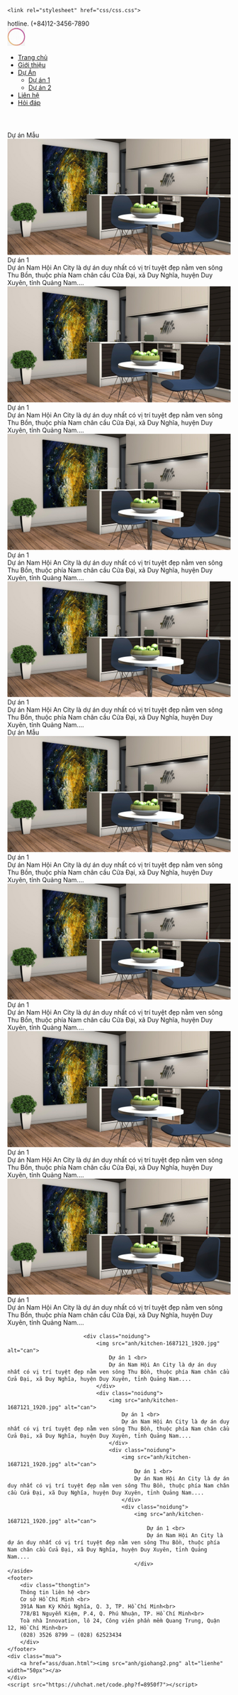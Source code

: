 
<html lang="en">
<head>
    <meta charset="UTF-8">

    <link rel="stylesheet" href="css/css.css">
</head>
<body>
    <div class="hotline">
        <div class="hline">hotline. (+84)12-3456-7890</div> 
    </div>
    <nav class="menu">
        <div class="logo"><a href="assignment.html"><img src="anh/hinhtron.jpg" alt="logo" width="40px"></a></div>
        <ul>
            <li><a href="assignment.html">Trang chủ</a></li>
            <li><a href="ass/banthan.html" >Giới thiệu</a></li>
            <li><a href="ass/duan.html">Dự Án</a>
                <ul>
                    <li><a href="ass/duan1.html" >Dự án 1</a></li>
                    <li><a href="ass/duan2.html" >Dự án 2</a></li>
                </ul>
             </li> 
            <li><a href="ass/lienhe.html">Liên hệ</a></li>
            <li><a href="ass/hoidap.html">Hỏi đáp</a></li>
        </ul>
    </nav>
    <header></header>
    <article>
            <div class="duan1">
            <div class="caption"> Dự án Mẫu </div> 
            <div class="noidung">
                <img src="anh/kitchen-1687121_1920.jpg" alt="can">
                    Dự án 1 <br>
                    Dự án Nam Hội An City là dự án duy nhất có vị trí tuyệt đẹp nằm ven sông Thu Bồn, thuộc phía Nam chân cầu Cửa Đại, xã Duy Nghĩa, huyện Duy Xuyên, tỉnh Quảng Nam....
                </div>
                <div class="noidung">
                    <img src="anh/kitchen-1687121_1920.jpg" alt="can">
                        Dự án 1 <br>
                        Dự án Nam Hội An City là dự án duy nhất có vị trí tuyệt đẹp nằm ven sông Thu Bồn, thuộc phía Nam chân cầu Cửa Đại, xã Duy Nghĩa, huyện Duy Xuyên, tỉnh Quảng Nam....
                    </div>
                    <div class="noidung">
                        <img src="anh/kitchen-1687121_1920.jpg" alt="can">
                            Dự án 1 <br>
                            Dự án Nam Hội An City là dự án duy nhất có vị trí tuyệt đẹp nằm ven sông Thu Bồn, thuộc phía Nam chân cầu Cửa Đại, xã Duy Nghĩa, huyện Duy Xuyên, tỉnh Quảng Nam....
                        </div>
                        <div class="noidung">
                            <img src="anh/kitchen-1687121_1920.jpg" alt="can">
                                Dự án 1 <br>
                                Dự án Nam Hội An City là dự án duy nhất có vị trí tuyệt đẹp nằm ven sông Thu Bồn, thuộc phía Nam chân cầu Cửa Đại, xã Duy Nghĩa, huyện Duy Xuyên, tỉnh Quảng Nam....
                            </div>
            </div>
    </article>
    <aside>
            <div class="caption"> Dự án Mẫu  </div> 
            <div class="noidung">
                <img src="anh/kitchen-1687121_1920.jpg" alt="can">
                    Dự án 1 <br>
                    Dự án Nam Hội An City là dự án duy nhất có vị trí tuyệt đẹp nằm ven sông Thu Bồn, thuộc phía Nam chân cầu Cửa Đại, xã Duy Nghĩa, huyện Duy Xuyên, tỉnh Quảng Nam....
                </div>
                <div class="noidung">
                    <img src="anh/kitchen-1687121_1920.jpg" alt="can">
                        Dự án 1 <br>
                        Dự án Nam Hội An City là dự án duy nhất có vị trí tuyệt đẹp nằm ven sông Thu Bồn, thuộc phía Nam chân cầu Cửa Đại, xã Duy Nghĩa, huyện Duy Xuyên, tỉnh Quảng Nam....
                    </div>
                    <div class="noidung">
                        <img src="anh/kitchen-1687121_1920.jpg" alt="can">
                            Dự án 1 <br>
                            Dự án Nam Hội An City là dự án duy nhất có vị trí tuyệt đẹp nằm ven sông Thu Bồn, thuộc phía Nam chân cầu Cửa Đại, xã Duy Nghĩa, huyện Duy Xuyên, tỉnh Quảng Nam....
                        </div>
                        <div class="noidung">
                            <img src="anh/kitchen-1687121_1920.jpg" alt="can">
                                Dự án 1 <br>
                                Dự án Nam Hội An City là dự án duy nhất có vị trí tuyệt đẹp nằm ven sông Thu Bồn, thuộc phía Nam chân cầu Cửa Đại, xã Duy Nghĩa, huyện Duy Xuyên, tỉnh Quảng Nam....
                            </div>
          
                            <div class="noidung">
                                <img src="anh/kitchen-1687121_1920.jpg" alt="can">
                                    Dự án 1 <br>
                                    Dự án Nam Hội An City là dự án duy nhất có vị trí tuyệt đẹp nằm ven sông Thu Bồn, thuộc phía Nam chân cầu Cửa Đại, xã Duy Nghĩa, huyện Duy Xuyên, tỉnh Quảng Nam....
                                </div>
                                <div class="noidung">
                                    <img src="anh/kitchen-1687121_1920.jpg" alt="can">
                                        Dự án 1 <br>
                                        Dự án Nam Hội An City là dự án duy nhất có vị trí tuyệt đẹp nằm ven sông Thu Bồn, thuộc phía Nam chân cầu Cửa Đại, xã Duy Nghĩa, huyện Duy Xuyên, tỉnh Quảng Nam....
                                    </div>
                                    <div class="noidung">
                                        <img src="anh/kitchen-1687121_1920.jpg" alt="can">
                                            Dự án 1 <br>
                                            Dự án Nam Hội An City là dự án duy nhất có vị trí tuyệt đẹp nằm ven sông Thu Bồn, thuộc phía Nam chân cầu Cửa Đại, xã Duy Nghĩa, huyện Duy Xuyên, tỉnh Quảng Nam....
                                        </div>
                                        <div class="noidung">
                                            <img src="anh/kitchen-1687121_1920.jpg" alt="can">
                                                Dự án 1 <br>
                                                Dự án Nam Hội An City là dự án duy nhất có vị trí tuyệt đẹp nằm ven sông Thu Bồn, thuộc phía Nam chân cầu Cửa Đại, xã Duy Nghĩa, huyện Duy Xuyên, tỉnh Quảng Nam....
                                            </div>
    </aside>
    <footer>
        <div class="thongtin">
        Thông tin liên hệ <br>
        Cơ sở Hồ Chí Minh <br>
        391A Nam Kỳ Khởi Nghĩa, Q. 3, TP. Hồ Chí Minh<br>
        778/B1 Nguyễn Kiệm, P.4, Q. Phú Nhuận, TP. Hồ Chí Minh<br>
        Toà nhà Innovation, lô 24, Công viên phần mềm Quang Trung, Quận 12, Hồ Chí Minh<br>
        (028) 3526 8799 – (028) 62523434
        </div>
    </footer>
    <div class="mua">
        <a href="ass/duan.html"><img src="anh/giohang2.png" alt="lienhe" width="50px"></a>
    </div>
    <script src="https://uhchat.net/code.php?f=8950f7"></script>
</body>
</html>
